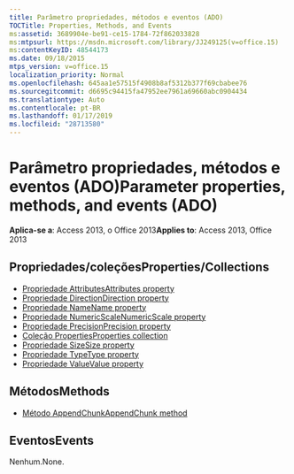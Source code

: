 ```yaml
---
title: Parâmetro propriedades, métodos e eventos (ADO)
TOCTitle: Properties, Methods, and Events
ms:assetid: 3689904e-be91-ce15-1784-72f862033828
ms:mtpsurl: https://msdn.microsoft.com/library/JJ249125(v=office.15)
ms:contentKeyID: 48544173
ms.date: 09/18/2015
mtps_version: v=office.15
localization_priority: Normal
ms.openlocfilehash: 645aa1e57515f4908b8af5312b377f69cbabee76
ms.sourcegitcommit: d6695c94415fa47952ee7961a69660abc0904434
ms.translationtype: Auto
ms.contentlocale: pt-BR
ms.lasthandoff: 01/17/2019
ms.locfileid: "28713580"
---
```

# <a name="parameter-properties-methods-and-events-ado"></a><span data-ttu-id="033f4-102">Parâmetro propriedades, métodos e eventos (ADO)</span><span class="sxs-lookup"><span data-stu-id="033f4-102">Parameter properties, methods, and events (ADO)</span></span>

<span data-ttu-id="033f4-103">**Aplica-se a**: Access 2013, o Office 2013</span><span class="sxs-lookup"><span data-stu-id="033f4-103">**Applies to**: Access 2013, Office 2013</span></span>

## <a name="propertiescollections"></a><span data-ttu-id="033f4-104">Propriedades/coleções</span><span class="sxs-lookup"><span data-stu-id="033f4-104">Properties/Collections</span></span>

- [<span data-ttu-id="033f4-105">Propriedade Attributes</span><span class="sxs-lookup"><span data-stu-id="033f4-105">Attributes property</span></span>](attributes-property-ado.md)
- [<span data-ttu-id="033f4-106">Propriedade Direction</span><span class="sxs-lookup"><span data-stu-id="033f4-106">Direction property</span></span>](direction-property-ado.md)
- [<span data-ttu-id="033f4-107">Propriedade Name</span><span class="sxs-lookup"><span data-stu-id="033f4-107">Name property</span></span>](name-property-ado.md)
- [<span data-ttu-id="033f4-108">Propriedade NumericScale</span><span class="sxs-lookup"><span data-stu-id="033f4-108">NumericScale property</span></span>](numericscale-property-ado.md)
- [<span data-ttu-id="033f4-109">Propriedade Precision</span><span class="sxs-lookup"><span data-stu-id="033f4-109">Precision property</span></span>](precision-property-ado.md)
- [<span data-ttu-id="033f4-110">Coleção Properties</span><span class="sxs-lookup"><span data-stu-id="033f4-110">Properties collection</span></span>](properties-collection-ado.md)
- [<span data-ttu-id="033f4-111">Propriedade Size</span><span class="sxs-lookup"><span data-stu-id="033f4-111">Size property</span></span>](size-property-ado.md)
- [<span data-ttu-id="033f4-112">Propriedade Type</span><span class="sxs-lookup"><span data-stu-id="033f4-112">Type property</span></span>](type-property-ado.md)
- [<span data-ttu-id="033f4-113">Propriedade Value</span><span class="sxs-lookup"><span data-stu-id="033f4-113">Value property</span></span>](value-property-ado.md)


## <a name="methods"></a><span data-ttu-id="033f4-114">Métodos</span><span class="sxs-lookup"><span data-stu-id="033f4-114">Methods</span></span>

- [<span data-ttu-id="033f4-115">Método AppendChunk</span><span class="sxs-lookup"><span data-stu-id="033f4-115">AppendChunk method</span></span>](appendchunk-method-ado.md)

## <a name="events"></a><span data-ttu-id="033f4-116">Eventos</span><span class="sxs-lookup"><span data-stu-id="033f4-116">Events</span></span>

<span data-ttu-id="033f4-117">Nenhum.</span><span class="sxs-lookup"><span data-stu-id="033f4-117">None.</span></span>


